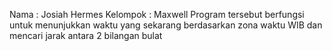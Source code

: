 Nama : Josiah Hermes
Kelompok : Maxwell
Program tersebut berfungsi untuk menunjukkan waktu yang sekarang berdasarkan zona waktu WIB dan mencari jarak antara 2 bilangan bulat
